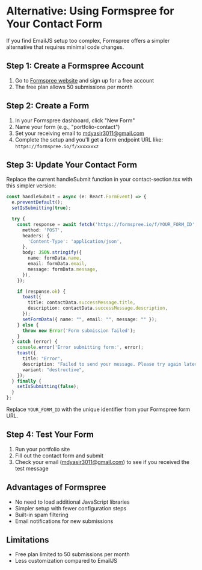 # Alternative: Using Formspree for Your Contact Form

If you find EmailJS setup too complex, Formspree offers a simpler alternative that requires minimal code changes.

## Step 1: Create a Formspree Account

1. Go to [Formspree website](https://formspree.io/) and sign up for a free account
2. The free plan allows 50 submissions per month

## Step 2: Create a Form

1. In your Formspree dashboard, click "New Form"
2. Name your form (e.g., "portfolio-contact")
3. Set your receiving email to mdyasir3011@gmail.com
4. Complete the setup and you'll get a form endpoint URL like: `https://formspree.io/f/xxxxxxxz`

## Step 3: Update Your Contact Form

Replace the current handleSubmit function in your contact-section.tsx with this simpler version:

```typescript
const handleSubmit = async (e: React.FormEvent) => {
  e.preventDefault();
  setIsSubmitting(true);

  try {
    const response = await fetch('https://formspree.io/f/YOUR_FORM_ID', {
      method: 'POST',
      headers: {
        'Content-Type': 'application/json',
      },
      body: JSON.stringify({
        name: formData.name,
        email: formData.email,
        message: formData.message,
      }),
    });

    if (response.ok) {
      toast({
        title: contactData.successMessage.title,
        description: contactData.successMessage.description,
      });
      setFormData({ name: "", email: "", message: "" });
    } else {
      throw new Error('Form submission failed');
    }
  } catch (error) {
    console.error('Error submitting form:', error);
    toast({
      title: "Error",
      description: "Failed to send your message. Please try again later.",
      variant: "destructive",
    });
  } finally {
    setIsSubmitting(false);
  }
};
```

Replace `YOUR_FORM_ID` with the unique identifier from your Formspree form URL.

## Step 4: Test Your Form

1. Run your portfolio site
2. Fill out the contact form and submit
3. Check your email (mdyasir3011@gmail.com) to see if you received the test message

## Advantages of Formspree

- No need to load additional JavaScript libraries
- Simpler setup with fewer configuration steps
- Built-in spam filtering
- Email notifications for new submissions

## Limitations

- Free plan limited to 50 submissions per month
- Less customization compared to EmailJS